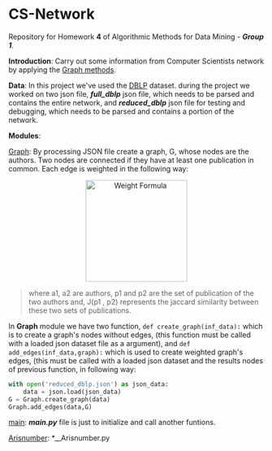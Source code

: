 # CS-Network
Repository for Homework __4__ of Algorithmic Methods for Data Mining - *__Group 1__*.


__Introduction__: Carry out some information from Computer Scientists network by applying the [Graph methods](https://networkx.github.io/).

__Data__: In this project we've used the [DBLP](http://dblp.uni-trier.de/) dataset. during the project we worked on two json file, *__full_dblp__* json file, which needs to be parsed and contains the entire network, and  *__reduced_dblp__* json file for testing and debugging, which needs to be parsed and contains a portion of the network.

__Modules__:

[Graph](https://github.com/AAbasinejad/CS-Network/blob/master/Graph.py): By processing JSON file create a graph, G, whose nodes are the authors. Two nodes are connected if they have at least one publication in common. Each edge is weighted in the following way:
<d1>
<p align="center">
  <img src="https://latex.codecogs.com/gif.latex?w(a_1,a_2)&space;=&space;1&space;-&space;J(p_1,&space;p_2)" title="Weight Formula" width="200"/>
</p>
</d1>

> where a1, a2 are authors, p1 and p2 are the set of publication of the two authors and, J(p1 , p2) represents the jaccard similarity between these two sets of publications.

In __Graph__ module we have two function, `def create_graph(inf_data):` which is to create a graph's nodes without edges, (this function must be called with a loaded json dataset file as a argument), and `def add_edges(inf_data,graph):` which is used to create weighted graph's edges, (this must be called with a loaded json dataset and the results nodes of previous function, in following way:

``` python
with open('reduced_dblp.json') as json_data:
    data = json.load(json_data)
G = Graph.create_graph(data)
Graph.add_edges(data,G)
```
[main](https://github.com/AAbasinejad/CS-Network/blob/master/main.py): *__main.py__* file is just to initialize and call another funtions.

[Arisnumber](https://github.com/AAbasinejad/CS-Network/blob/master/Arisnumber.py): *__Arisnumber.py






